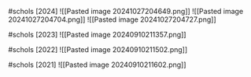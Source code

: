
#schols [2024]
![[Pasted image 20241027204649.png]]
![[Pasted image 20241027204704.png]]
![[Pasted image 20241027204727.png]]

#schols [2023]
![[Pasted image 20240910211357.png]]

#schols [2022]
![[Pasted image 20240910211502.png]]

#schols [2021]
![[Pasted image 20240910211602.png]]
